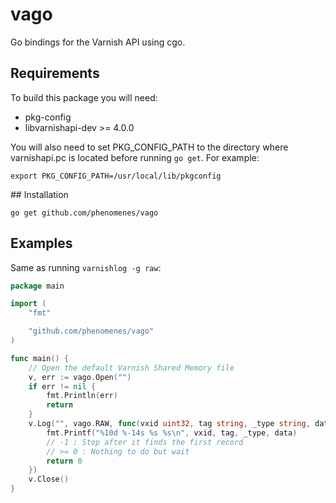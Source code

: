# vago
Go bindings for the Varnish API using cgo.

## Requirements
To build this package you will need:
- pkg-config
- libvarnishapi-dev >= 4.0.0

You will also need to set PKG_CONFIG_PATH to the directory where varnishapi.pc
is located before running `go get`. For example:
```
export PKG_CONFIG_PATH=/usr/local/lib/pkgconfig
```

## Installation
```
go get github.com/phenomenes/vago
```

## Examples

Same as running `varnishlog -g raw`:
```go
package main

import (
	"fmt"

	"github.com/phenomenes/vago"
)

func main() {
	// Open the default Varnish Shared Memory file
	v, err := vago.Open("")
	if err != nil {
		fmt.Println(err)
		return
	}
	v.Log("", vago.RAW, func(vxid uint32, tag string, _type string, data string) int {
		fmt.Printf("%10d %-14s %s %s\n", vxid, tag, _type, data)
		// -1 : Stop after it finds the first record
		// >= 0 : Nothing to do but wait
		return 0
	})
	v.Close()
}
```
